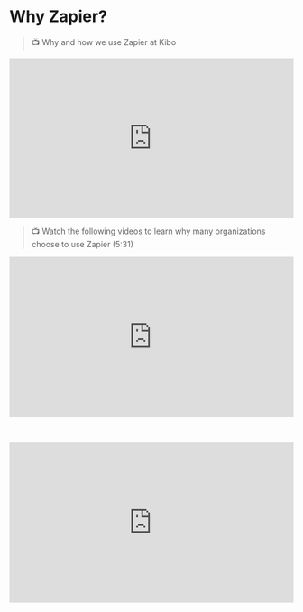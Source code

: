 # Why Zapier?

> 📺 Why and how we use Zapier at Kibo

<div style="position: relative; padding-bottom: 56.25%; height: 0;"><iframe width="560" height="315" src="https://www.youtube.com/embed/u6OzaxwfK5I" title="How and Why Kibo Uses Zapier" frameborder="0" allow="accelerometer; autoplay; clipboard-write; encrypted-media; gyroscope; picture-in-picture; web-share" allowfullscreen style="position: absolute; top: 0; left: 0; width: 100%; height: 100%;"></iframe></div>

> 📺 Watch the following videos to learn why many organizations choose to use Zapier (5:31)

<div style="position: relative; padding-bottom: 56.25%; height: 0;"><iframe width="560" height="315" src="https://www.youtube.com/embed/ZLguCrPgrSc?start=11" title="Zapier Review: Zapier helps small teams do more" frameborder="0" allow="accelerometer; autoplay; clipboard-write; encrypted-media; gyroscope; picture-in-picture; web-share" allowfullscreen style="position: absolute; top: 0; left: 0; width: 100%; height: 100%;"></iframe></div>

&nbsp;

<div style="position: relative; padding-bottom: 56.25%; height: 0;"><iframe width="560" height="315" src="https://www.youtube.com/embed/630qfMKQV7Y?start=11" title="Zapier Review: My favorite employee" frameborder="0" allow="accelerometer; autoplay; clipboard-write; encrypted-media; gyroscope; picture-in-picture; web-share" allowfullscreen style="position: absolute; top: 0; left: 0; width: 100%; height: 100%;"></iframe></div>

